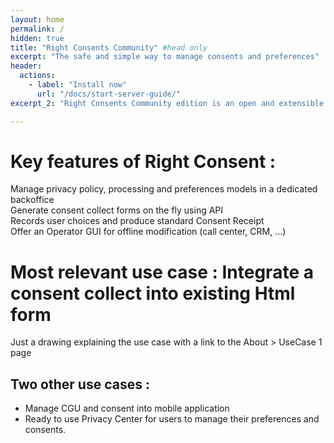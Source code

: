 ```yaml
---
layout: home
permalink: /
hidden: true
title: "Right Consents Community" #head only
excerpt: "The safe and simple way to manage consents and preferences"
header:
  actions:
    - label: "Install now"
      url: "/docs/start-server-guide/"
excerpt_2: "Right Consents Community edition is an open and extensible platform to manage consents and preferences. <br/> It aims to provide any organization with a complete, simple and easy to implement solution for <b>collecting, storing, analysing</b> and <b>using</b> users' consents and preferences."

---
```


# Key features of Right Consent :

Manage privacy policy, processing and preferences models in a dedicated backoffice  
Generate consent collect forms on the fly using API  
Records user choices and produce standard Consent Receipt  
Offer an Operator GUI for offline modification (call center, CRM, ...)


# Most relevant use case : Integrate a consent collect into existing Html form

Just a drawing explaining the use case with a link to the About > UseCase 1 page

## Two other use cases :

- Manage CGU and consent into mobile application
- Ready to use Privacy Center for users to manage their preferences and consents.
